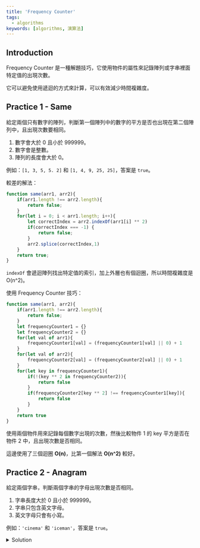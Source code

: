 ```yaml
---
title: 'Frequency Counter'
tags:
  - algorithms
keywords: [algorithms, 演算法]
---
```


## Introduction

Frequency Counter 是一種解題技巧，它使用物件的屬性來記錄陣列或字串裡面特定值的出現次數。

它可以避免使用遞迴的方式來計算，可以有效減少時間複雜度。

## Practice 1 - Same

給定兩個只有數字的陣列，判斷第一個陣列中的數字的平方是否也出現在第二個陣列中，且出現次數要相同。

1. 數字會大於 0 且小於 999999。
2. 數字會是整數。
3. 陣列的長度會大於 0。

例如：`[1, 3, 5, 5. 2]` 和 `[1, 4, 9, 25, 25]`，答案是 `true`。

較差的解法：

```js
function same(arr1, arr2){
    if(arr1.length !== arr2.length){
        return false;
    }
    for(let i = 0; i < arr1.length; i++){
        let correctIndex = arr2.indexOf(arr1[i] ** 2)
        if(correctIndex === -1) {
            return false;
        }
        arr2.splice(correctIndex,1)
    }
    return true;
}
```

`indexOf` 會遞迴陣列找出特定值的索引，加上外層也有個迴圈，所以時間複雜度是 O(n^2)。


使用 Frequency Counter 技巧：

```js
function same(arr1, arr2){
    if(arr1.length !== arr2.length){
        return false;
    }
    let frequencyCounter1 = {}
    let frequencyCounter2 = {}
    for(let val of arr1){
        frequencyCounter1[val] = (frequencyCounter1[val] || 0) + 1
    }
    for(let val of arr2){
        frequencyCounter2[val] = (frequencyCounter2[val] || 0) + 1        
    }
    for(let key in frequencyCounter1){
        if(!(key ** 2 in frequencyCounter2)){
            return false
        }
        if(frequencyCounter2[key ** 2] !== frequencyCounter1[key]){
            return false
        }
    }
    return true
}
```

使用兩個物件用來記錄每個數字出現的次數，然後比較物件 1 的 key 平方是否在物件 2 中，且出現次數是否相同。

這邊使用了三個迴圈 **O(n)**，比第一個解法 **O(n^2)** 較好。

## Practice 2 - Anagram

給定兩個字串，判斷兩個字串的字母出現次數是否相同。

1. 字串長度大於 0 且小於 999999。
2. 字串只包含英文字母。
3. 英文字母只會有小寫。

例如：`'cinema'` 和 `'iceman'`，答案是 `true`。

<details>
  <summary>Solution</summary>

  ```js
  function validAnagram(first, second) {
    if (first.length !== second.length) {
      return false;
    }

    const lookup = {};

    for (let i = 0; i < first.length; i++) {
      let letter = first[i];
      lookup[letter] ? lookup[letter] += 1 : lookup[letter] = 1;
    }

    for (let i = 0; i < second.length; i++) {
      let letter = second[i];
      if (!lookup[letter]) {
        return false;
      } else {
        lookup[letter] -= 1;
      }
    }

    return true;
  }
  ```
</details>
